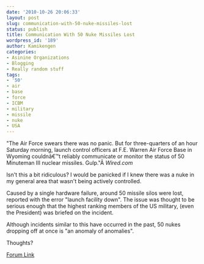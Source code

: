 ```yaml
---
date: '2010-10-26 20:06:33'
layout: post
slug: communication-with-50-nuke-missiles-lost
status: publish
title: Communication With 50 Nuke Missiles Lost
wordpress_id: '189'
author: Kamikengen
categories:
- Asinine Organizations
- Blogging
- Really random stuff
tags:
- '50'
- air
- base
- force
- ICBM
- military
- missile
- nuke
- USA
---
```


"The Air Force swears there was no panic. But for three-quarters of an hour  Saturday morning, launch control officers at F.E. Warren Air Force Base in  Wyoming couldnâ€™t reliably communicate or monitor the status of 50 Minuteman III  nuclear missiles. Gulp."Â _Wired.com_

Isn't this a bit ridiculous? I would be panicked if I knew there was a nuke in my general area that wasn't being actively controlled.

Caused by a single hardware failure, around 50 missile silos were lost, reported with the error "launch facility down". The issue was thought to be serious enough that the highest ranking members of the US military, (even the President) was briefed on the incident.

Although incidents similar to this have occurred in the past, 50 nukes dropping off at once is "an anomaly of anomalies".

Thoughts?

[Forum Link ](http://forums.asininetech.com/showthread.php?150-Communication-With-50-Nuke-Missiles-Lost)
